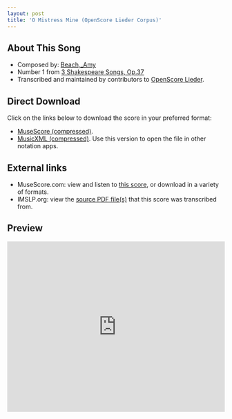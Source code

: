 ```yaml
---
layout: post
title: 'O Mistress Mine (OpenScore Lieder Corpus)'
---
```


## About This Song

- Composed by: [Beach,_Amy](https://fourscoreandmore.org/openscore/lieder/Beach,_Amy)
- Number 1 from [3 Shakespeare Songs, Op.37](https://fourscoreandmore.org/openscore/lieder/Beach,_Amy/3_Shakespeare_Songs,_Op.37)
- Transcribed and maintained by contributors to [OpenScore Lieder].

[OpenScore Lieder]: https://musescore.com/openscore-lieder-corpus

## Direct Download

Click on the links below to download the score in your preferred format:
- [MuseScore (compressed)](https://github.com/openscore/lieder/blob/main/scores/Beach,_Amy/3_Shakespeare_Songs,_Op.37/1_O_Mistress_Mine/lc6564424.mscz?raw=true).
- [MusicXML (compressed)](https://github.com/openscore/lieder/blob/main/scores/Beach,_Amy/3_Shakespeare_Songs,_Op.37/1_O_Mistress_Mine/lc6564424.mxl?raw=true). Use this version to open the file in other notation apps.

## External links

- MuseScore.com: view and listen to [this score][MuseScore], or download in a variety of formats.
- IMSLP.org: view the [source PDF file(s)][IMSLP] that this score was transcribed from.

[MuseScore]: https://musescore.com/score/6564424
[IMSLP]: https://imslp.org/wiki/Special:ReverseLookup/637440

## Preview

<iframe width="100%" height="394" src="https://musescore.com/openscore-lieder-corpus/scores/6564424/embed" frameborder="0" allowfullscreen allow="autoplay; fullscreen"></iframe>
